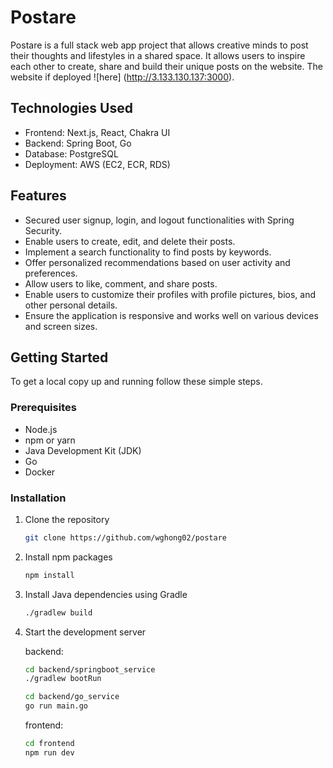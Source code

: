 # Postare

Postare is a full stack web app project that allows creative minds to post their thoughts and lifestyles in a shared space. It allows users to inspire each other to create, share and build their unique posts on the website. The website if deployed ![here] (http://3.133.130.137:3000).

## Technologies Used

- Frontend: Next.js, React, Chakra UI
- Backend: Spring Boot, Go
- Database: PostgreSQL
- Deployment: AWS (EC2, ECR, RDS)

## Features

- Secured user signup, login, and logout functionalities with Spring Security.
- Enable users to create, edit, and delete their posts.
- Implement a search functionality to find posts by keywords.
- Offer personalized recommendations based on user activity and preferences.
- Allow users to like, comment, and share posts.
- Enable users to customize their profiles with profile pictures, bios, and other personal details.
- Ensure the application is responsive and works well on various devices and screen sizes.

## Getting Started

To get a local copy up and running follow these simple steps.

### Prerequisites

- Node.js
- npm or yarn
- Java Development Kit (JDK)
- Go
- Docker

### Installation

1. Clone the repository

   ```sh
   git clone https://github.com/wghong02/postare
   ```

2. Install npm packages

   ```sh
   npm install
   ```

3. Install Java dependencies using Gradle

   ```sh
   ./gradlew build
   ```

4. Start the development server

   backend:

   ```sh
   cd backend/springboot_service
   ./gradlew bootRun
   ```

   ```sh
   cd backend/go_service
   go run main.go
   ```

   frontend:

   ```sh
   cd frontend
   npm run dev
   ```
